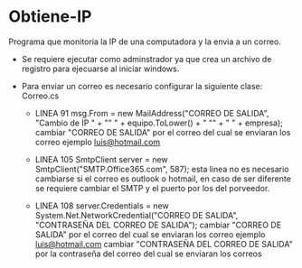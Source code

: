 # Obtiene-IP
 Programa que monitoria la IP de una computadora y la envia a un correo.

 * Se requiere ejecutar como adminstrador ya que crea un archivo de registro para ejecuarse al iniciar windows.


 * Para enviar un correo es necesario configurar la siguiente clase:
  Correo.cs

   - LINEA 91
      msg.From = new MailAddress("CORREO DE SALIDA", "Cambio de IP " + "\" " + equipo.ToLower() + " \"" + " " + empresa);
        cambiar "CORREO DE SALIDA" por el correo del cual se enviaran los correo ejemplo luis@hotmail.com

   - LINEA 105
      SmtpClient server = new SmtpClient("SMTP.Office365.com", 587);
        esta linea no es necesario cambiarse si el correo es outlook o hotmail, en caso de ser diferente se requiere cambiar el SMTP y el puerto por los del porveedor.


   - LINEA 108
      server.Credentials = new System.Net.NetworkCredential("CORREO DE SALIDA", "CONTRASEÑA DEL CORREO DE SALIDA");
        cambiar "CORREO DE SALIDA" por el correo del cual se enviaran los correo ejemplo luis@hotmail.com
        cambiar "CONTRASEÑA DEL CORREO DE SALIDA" por la contraseña del correo del cual se enviaran los correos
